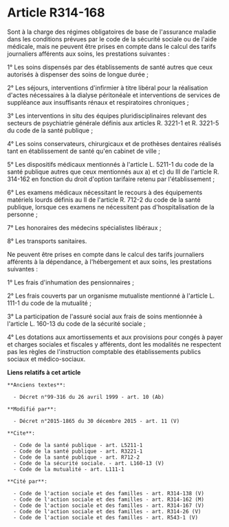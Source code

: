 # Article R314-168

Sont à la charge des régimes obligatoires de base de l'assurance maladie dans les conditions prévues par le code de la
sécurité sociale ou de l'aide médicale, mais ne peuvent être prises en compte dans le calcul des tarifs journaliers afférents
aux soins, les prestations suivantes : 

1° Les soins dispensés par des établissements de santé autres que ceux autorisés à dispenser des soins de longue durée ; 

2° Les séjours, interventions d'infirmier à titre libéral pour la réalisation d'actes nécessaires à la dialyse péritonéale et
interventions de services de suppléance aux insuffisants rénaux et respiratoires chroniques ; 

3° Les interventions in situ des équipes pluridisciplinaires relevant des secteurs de psychiatrie générale définis aux
articles R. 3221-1 et R. 3221-5 du code de la santé publique ; 

4° Les soins conservateurs, chirurgicaux et de prothèses dentaires réalisés tant en établissement de santé qu'en cabinet de
ville ; 

5° Les dispositifs médicaux mentionnés à l'article L. 5211-1 du code de la santé publique autres que ceux mentionnés aux a)
et c) du III de l'article R. 314-162 en fonction du droit d'option tarifaire retenu par l'établissement ; 

6° Les examens médicaux nécessitant le recours à des équipements matériels lourds définis au II de l'article R. 712-2 du code
de la santé publique, lorsque ces examens ne nécessitent pas d'hospitalisation de la personne ; 

7° Les honoraires des médecins spécialistes libéraux ; 

8° Les transports sanitaires. 

Ne peuvent être prises en compte dans le calcul des tarifs journaliers afférents à la dépendance, à l'hébergement et aux
soins, les prestations suivantes : 

1° Les frais d'inhumation des pensionnaires ; 

2° Les frais couverts par un organisme mutualiste mentionné à l'article L. 111-1 du code de la mutualité ; 

3° La participation de l'assuré social aux frais de soins mentionnée à l'article L. 160-13 du code de la sécurité sociale ; 

4° Les dotations aux amortissements et aux provisions pour congés à payer et charges sociales et fiscales y afférents, dont
les modalités ne respectent pas les règles de l'instruction comptable des établissements publics sociaux et médico-sociaux.

**Liens relatifs à cet article**

	**Anciens textes**:

	  - Décret n°99-316 du 26 avril 1999 - art. 10 (Ab)

	**Modifié par**:

	  - Décret n°2015-1865 du 30 décembre 2015 - art. 11 (V)

	**Cite**:

	  - Code de la santé publique - art. L5211-1
	  - Code de la santé publique - art. R3221-1
	  - Code de la santé publique - art. R712-2
	  - Code de la sécurité sociale. - art. L160-13 (V)
	  - Code de la mutualité - art. L111-1

	**Cité par**:

	  - Code de l'action sociale et des familles - art. R314-138 (V)
	  - Code de l'action sociale et des familles - art. R314-162 (M)
	  - Code de l'action sociale et des familles - art. R314-167 (V)
	  - Code de l'action sociale et des familles - art. R314-26 (V)
	  - Code de l'action sociale et des familles - art. R543-1 (V)
